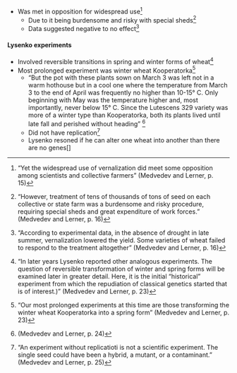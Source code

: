  - Was met in opposition for widespread use[^1]
	 - Due to it being burdensome and risky with special sheds[^2]
	 - Data suggested negative to no effect[^3]
 #### Lysenko experiments
  - Involved reversible transitions in spring and winter forms of wheat[^4]
  - Most prolonged experiment was winter wheat Kooperatorka[^5]
	  - “But the pot with these plants sown on March 3 was left not in a warm hothouse but in a cool one where the temperature from March 3 to the end of April was frequently no higher than 10-15° C. Only beginning with May was the temperature higher and, most importantly, never below 15° C. Since the Lutescens 329 variety was more of a winter type than Kooperatorka, both its plants lived until late fall and perished without heading” [^6] 
	  - Did not have replication[^7]
	  - Lysenko resoned if he can alter one wheat into another than there are no genes[]

[^1]:“Yet the widespread use of vernalization did meet some opposition among scientists and collective  farmers”  (Medvedev and Lerner, p. 15)

[^2]:“However, treatment of tens of thousands of tons of seed on each collective or state farm was a burdensome and risky  procedure, requiring special sheds and great expenditure of  work forces.”  (Medvedev and Lerner, p. 16)

[^3]:“According to experimental data, in the absence  of drought in late summer, vernalization lowered the yield.  Some varieties of wheat failed to respond to the treatment  altogether”  (Medvedev and Lerner, p. 16)

[^4]:“In later years Lysenko reported other analogous experiments. The question of reversible transformation of winter and spring forms will be examined later in greater detail. Here, it is the initial “historical” experiment from which the repudiation of classical genetics started that is of interest.)” (Medvedev and Lerner, p. 23)

[^5]:“Our most prolonged experiments at this time are those transforming the winter wheat Kooperatorka into a spring form” (Medvedev and Lerner, p. 23)

[^6]:(Medvedev and Lerner, p. 24)

[^7]:“An experiment without replicatioti is not a scientific experiment. The single seed could have been a hybrid, a mutant, or a contaminant.” (Medvedev and Lerner, p. 25)



